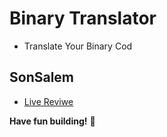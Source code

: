 # Binary Translator

- Translate Your Binary Cod

## SonSalem

- [Live Reviwe](https://raw.githack.com/sonsalem/Binary-Translator/main/index.html)

**Have fun building!** 🚀
